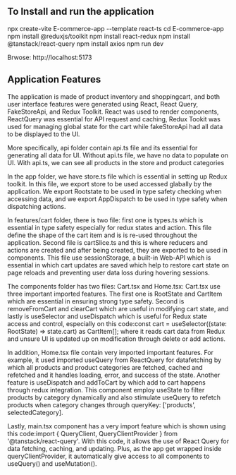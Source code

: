 
## To Install and run the application
npx create-vite E-commerce-app --template react-ts
cd E-commerce-app
npm install @reduxjs/toolkit
npm install react-redux
npm install @tanstack/react-query
npm install axios
npm run dev

Brwose: http://localhost:5173

## Application Features

The application is made of product inventory and shoppingcart, and both user interface features were generated using React, React Query, FakeStoreApi, and Redux Toolkit. React was used to render components, ReactQuery was essential for API request and caching, Redux Tookit was used for managing global state for the cart while fakeStoreApi had all data to be displayed to the UI.


More specifically, api folder contain api.ts file and its essential for generating all data for UI. Without api.ts file, we have no data to populate on UI. With api.ts, we can see all products in the store and product categories

In the app folder, we have store.ts file which is essential in setting up Redux toolkit. In this file, we export store to be used accessed glabally by the application. We export Rootstate to be used in type safety checking when accessing data, and we export AppDispatch to be used in type safety when dispatching actions.

In features/cart folder, there is two file: first one is types.ts which is essential in type safety especially for redux states and action. This file define the shape of the cart item and is is re-used throughout the application.
Second file is cartSlice.ts and this is where reducers and actions are created and after being created, they are exported to be used in components. This file use sessionStorage, a built-in Web-API which is essential in which cart updates are saved which help to restore cart state on page reloads and preventing user data loss during hovering sessions.

The components folder has two files: Cart.tsx and Home.tsx: Cart.tsx use three important imported  features. The first one is RootState and CartItem which are essential in ensuring strong type safety. Second is removeFromCart and clearCart which are useful in modifying cart state, and lastly is useSelector and useDispatch which is useful for Redux state access and control, especially on this code:const cart = useSelector((state: RootState) => state.cart) as CartItem[]; where it reads cart data from Redux and unsure UI is updated up on modification through delete or add actions.

In addition, Home.tsx file contain very imported important features. For example, it used imported useQuery from ReactQuery for datafetching by which all products and product categories are fetched, cached and refetched and it handles loading, error, and success of the state. Another feature is useDispatch and addToCart by which add to cart happens through redux integration. This component employ useState to filter products by category dynamically and also stimulate useQuery to refetch products when category changes through queryKey: ['products', selectedCategory]. 

Lastly, main.tsx component has a very import feature which is shown using this code:import { QueryClient, QueryClientProvider } from '@tanstack/react-query'. With this code, it allows the use of React Query for data fetching, caching, and updating. Plus, as the app get wrapped inside queryClientProvider, it automatically give access to all components to useQuery() and useMutation().

